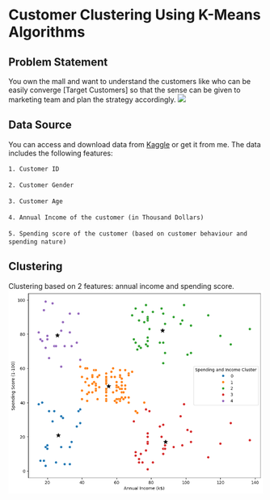 # Customer Clustering Using K-Means Algorithms
## Problem Statement
You own the mall and want to understand the customers like who can be easily converge [Target Customers] so that the sense can be given to marketing team and plan the strategy accordingly.
![](https://media.baamboozle.com/uploads/images/231743/1611285225_970520)

## Data Source
You can access and download data from [Kaggle](https://www.kaggle.com/datasets/vjchoudhary7/customer-segmentation-tutorial-in-python) or get it from me.
The data includes the following features:

    1. Customer ID

    2. Customer Gender

    3. Customer Age

    4. Annual Income of the customer (in Thousand Dollars)

    5. Spending score of the customer (based on customer behaviour and spending nature)
## Clustering 
Clustering based on 2 features: annual income and spending score.
![](https://github.com/chinneee/Mall_Clustering_Project/blob/main/Spending%20and%20Income%20Cluster.png)
